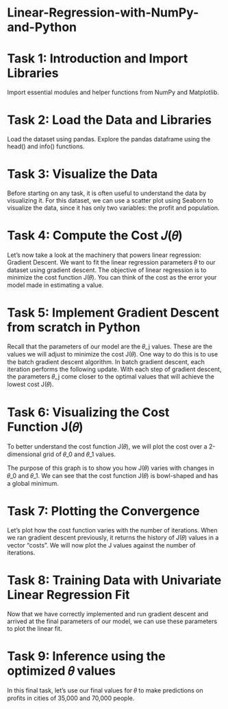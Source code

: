 # Linear-Regression-with-NumPy-and-Python

# Task 1: Introduction and Import Libraries
Import essential modules and helper functions from NumPy and Matplotlib.

# Task 2: Load the Data and Libraries
Load the dataset using pandas.
Explore the pandas dataframe using the head() and info() functions.

# Task 3: Visualize the Data
Before starting on any task, it is often useful to understand the data by visualizing it.
For this dataset, we can use a scatter plot using Seaborn to visualize the data, since it has only two variables: the profit and population.

# Task 4: Compute the Cost 𝐽(𝜃)
Let’s now take a look at the machinery that powers linear regression: Gradient Descent. 
We want to fit the linear regression parameters 𝜃 to our dataset using gradient descent.
The objective of linear regression is to minimize the cost function J(𝜃).
You can think of the cost as the error your model made in estimating a value.

# Task 5: Implement Gradient Descent from scratch in Python
Recall that the parameters of our model are the 𝜃_j values.
These are the values we will adjust to minimize the cost J(𝜃).
One way to do this is to use the batch gradient descent algorithm.
In batch gradient descent, each iteration performs the following update.
With each step of gradient descent, the parameters 𝜃_j come closer to the optimal values that will achieve the lowest cost J(𝜃).

# Task 6: Visualizing the Cost Function J(𝜃)
To better understand the cost function J(𝜃), we will plot the cost over a 2-dimensional grid of 𝜃_0 and 𝜃_1 values.

The purpose of this graph is to show you how J(𝜃) varies with changes in 𝜃_0 and 𝜃_1.
We can see that the cost function J(𝜃) is bowl-shaped and has a global minimum.

# Task 7: Plotting the Convergence
Let’s plot how the cost function varies with the number of iterations.
When we ran gradient descent previously, it returns the history of J(𝜃) values in a vector “costs”.
We will now plot the J values against the number of iterations.

# Task 8: Training Data with Univariate Linear Regression Fit
Now that we have correctly implemented and run gradient descent and arrived at the final parameters of our model, we can use these parameters to plot the linear fit. 

# Task 9: Inference using the optimized 𝜃 values
In this final task, let’s use our final values for 𝜃 to make predictions on profits in cities of 35,000 and 70,000 people. 

